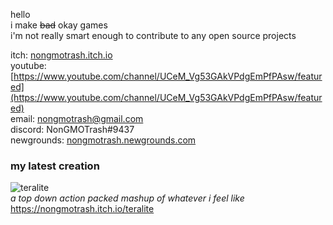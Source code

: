 hello  
i make ~~bad~~ okay games   
i'm not really smart enough to contribute to any open source projects   

itch: [nongmotrash.itch.io](https://nongmotrash.itch.io/ "click me pls")    
youtube: [https://www.youtube.com/channel/UCeM_Vg53GAkVPdgEmPfPAsw/featured](https://www.youtube.com/channel/UCeM_Vg53GAkVPdgEmPfPAsw/featured)     
email: nongmotrash@gmail.com    
discord: NonGMOTrash#9437   
newgrounds: [nongmotrash.newgrounds.com](https://nongmotrash.newgrounds.com/ "click me pls")

### my latest creation

![teralite](https://imgur.com/9ACNgrH)    
*a top down action packed mashup of whatever i feel like*    
https://nongmotrash.itch.io/teralite
